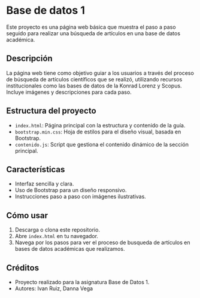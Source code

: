 # Base de datos 1

Este proyecto es una página web básica que muestra el paso a paso seguido para realizar una búsqueda de artículos en una base de datos académica.

## Descripción

La página web tiene como objetivo guiar a los usuarios a través del proceso de búsqueda de artículos científicos que se realizó, utilizando recursos institucionales como las bases de datos de la Konrad Lorenz y Scopus. Incluye imágenes y descripciones para cada paso.

## Estructura del proyecto

- `index.html`: Página principal con la estructura y contenido de la guía.
- `bootstrap.min.css`: Hoja de estilos para el diseño visual, basada en Bootstrap.
- `contenido.js`: Script que gestiona el contenido dinámico de la sección principal.

## Características

- Interfaz sencilla y clara.
- Uso de Bootstrap para un diseño responsivo.
- Instrucciones paso a paso con imágenes ilustrativas.

## Cómo usar

1. Descarga o clona este repositorio.
2. Abre `index.html` en tu navegador.
3. Navega por los pasos para ver el proceso de busqueda de artículos en bases de datos académicas que realizamos.

## Créditos

- Proyecto realizado para la asignatura Base de Datos 1.
- Autores: Ivan Ruiz, Danna Vega
